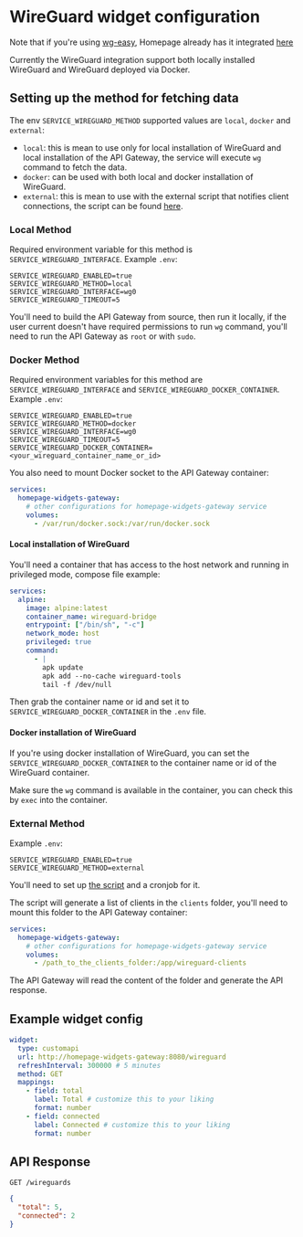 # WireGuard widget configuration

Note that if you're using [wg-easy](https://github.com/wg-easy/wg-easy), Homepage already has it integrated [here](https://gethomepage.dev/widgets/services/wgeasy)

Currently the WireGuard integration support both locally installed WireGuard and WireGuard deployed via Docker.

## Setting up the method for fetching data

The env `SERVICE_WIREGUARD_METHOD` supported values are `local`, `docker` and `external`:

- `local`: this is mean to use only for local installation of WireGuard and local installation of the API Gateway, the service will execute `wg` command to fetch the data.
- `docker`: can be used with both local and docker installation of WireGuard.
- `external`: this is mean to use with the external script that notifies client connections, the script can be found [here](https://github.com/FuLygon/wireguard-client-connection-notification).

### Local Method

Required environment variable for this method is `SERVICE_WIREGUARD_INTERFACE`. Example `.env`:

```dotenv
SERVICE_WIREGUARD_ENABLED=true
SERVICE_WIREGUARD_METHOD=local
SERVICE_WIREGUARD_INTERFACE=wg0
SERVICE_WIREGUARD_TIMEOUT=5
```

You'll need to build the API Gateway from source, then run it locally, if the user current doesn't have required permissions to run `wg` command, you'll need to run the API Gateway as `root` or with `sudo`.

### Docker Method

Required environment variables for this method are `SERVICE_WIREGUARD_INTERFACE` and `SERVICE_WIREGUARD_DOCKER_CONTAINER`. Example `.env`:

```dotenv
SERVICE_WIREGUARD_ENABLED=true
SERVICE_WIREGUARD_METHOD=docker
SERVICE_WIREGUARD_INTERFACE=wg0
SERVICE_WIREGUARD_TIMEOUT=5
SERVICE_WIREGUARD_DOCKER_CONTAINER=<your_wireguard_container_name_or_id>
```

You also need to mount Docker socket to the API Gateway container:

```yaml
services:
  homepage-widgets-gateway:
    # other configurations for homepage-widgets-gateway service
    volumes:
      - /var/run/docker.sock:/var/run/docker.sock
```

#### Local installation of WireGuard

You'll need a container that has access to the host network and running in privileged mode, compose file example:

```yaml
services:
  alpine:
    image: alpine:latest
    container_name: wireguard-bridge
    entrypoint: ["/bin/sh", "-c"]
    network_mode: host
    privileged: true
    command:
      - |
        apk update
        apk add --no-cache wireguard-tools
        tail -f /dev/null
```

Then grab the container name or id and set it to `SERVICE_WIREGUARD_DOCKER_CONTAINER` in the `.env` file.

#### Docker installation of WireGuard

If you're using docker installation of WireGuard, you can set the `SERVICE_WIREGUARD_DOCKER_CONTAINER` to the container name or id of the WireGuard container.

Make sure the `wg` command is available in the container, you can check this by `exec` into the container.

### External Method

Example `.env`:

```dotenv
SERVICE_WIREGUARD_ENABLED=true
SERVICE_WIREGUARD_METHOD=external
```

You'll need to set up [the script](https://github.com/FuLygon/wireguard-client-connection-notification) and a cronjob for it.

The script will generate a list of clients in the `clients` folder, you'll need to mount this folder to the API Gateway container:

```yaml
services:
  homepage-widgets-gateway:
    # other configurations for homepage-widgets-gateway service
    volumes:
      - /path_to_the_clients_folder:/app/wireguard-clients
```

The API Gateway will read the content of the folder and generate the API response.

## Example widget config

```yaml
widget:
  type: customapi
  url: http://homepage-widgets-gateway:8080/wireguard
  refreshInterval: 300000 # 5 minutes
  method: GET
  mappings:
    - field: total
      label: Total # customize this to your liking
      format: number
    - field: connected
      label: Connected # customize this to your liking
      format: number
```

## API Response

`GET /wireguards`

```json
{
  "total": 5,
  "connected": 2
}
```